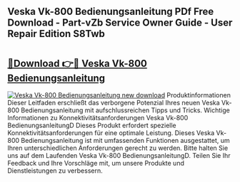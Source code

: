 ## Veska Vk-800 Bedienungsanleitung PDf Free Download - Part-vZb Service Owner Guide - User Repair Edition S8Twb

# <h2><a href="http://df3e9t.blite.top/?on=Veska+Vk-800+Bedienungsanleitung">🔗Download 👉🔴 Veska Vk-800 Bedienungsanleitung</a></h2>

[![Veska Vk-800 Bedienungsanleitung new download](https://i.imgur.com/lujVjoI.png)](http://df3e9t.blite.top/?on=Veska+Vk-800+Bedienungsanleitung)
Produktinformationen Dieser Leitfaden erschließt das verborgene Potenzial Ihres neuen Veska Vk-800 Bedienungsanleitung mit aufschlussreichen Tipps und Tricks. Wichtige Informationen zu Konnektivitätsanforderungen Veska Vk-800 BedienungsanleitungD Dieses Produkt erfordert spezielle Konnektivitätsanforderungen für eine optimale Leistung. Dieses Veska Vk-800 Bedienungsanleitung ist mit umfassenden Funktionen ausgestattet, um Ihren unterschiedlichen Anforderungen gerecht zu werden. Bitte halten Sie uns auf dem Laufenden Veska Vk-800 BedienungsanleitungD. Teilen Sie Ihr Feedback und Ihre Vorschläge mit, um unsere Produkte und Dienstleistungen zu verbessern.
